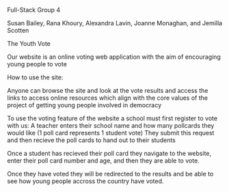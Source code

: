 Full-Stack Group 4

Susan Bailey, Rana Khoury, Alexandra Lavin, Joanne Monaghan, and Jemilla Scotten


The Youth Vote

Our website is an online voting web application with the aim of encouraging young people to vote

How to use the site:

Anyone can browse the site and look at the vote results and access the links to access online resources which align with the core values of the project of getting young people involved in democracy

To use the voting feature of the website a school must first register to vote with us:
A teacher enters their school name and how many pollcards they would like (1 poll card represents 1 student vote)
They submit this request and then recieve the poll cards to hand out to their students

Once a student has recieved their poll card they navigate to the website, enter their poll card number and age, and then they are able to vote.

Once they have voted they will be redirected to the results and be able to see how young people accross the country have voted.